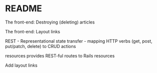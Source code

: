 # README

The front-end: Destroying (deleting) articles

The front-end: Layout links

REST - Representational state transfer - mapping HTTP verbs (get, post, put/patch, delete) to CRUD actions

resources provides REST-ful routes to Rails resources

Add layout links
